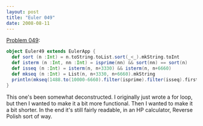 ```yaml
---
layout: post
title: "Euler 049"
date: 2008-08-11
---
```


[Problem 049]\:

```scala
object Euler49 extends EulerApp {
  def sort (n :Int) = n.toString.toList.sort(_<_).mkString.toInt
  def isterm (n :Int, nn :Int) = isprime(nn) && sort(nn) == sort(n)
  def isseq (n :Int) = isterm(n, n+3330) && isterm(n, n+6660)
  def mkseq (n :Int) = List(n, n+3330, n+6660).mkString
  println(mkseq(1488.to(10000-6660).filter(isprime).filter(isseq).first))
}
```
This one's been somewhat deconstructed. I originally just wrote a for loop, but then I wanted to make it a bit more functional. Then I wanted to make it a bit shorter. In the end it's still fairly readable, in an HP calculator, Reverse Polish sort of way.



[Problem 049]: http://projecteuler.net/index.php?section=problems&id=49

